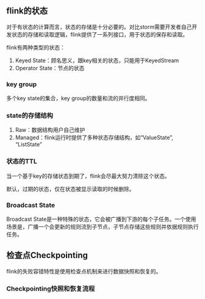 ## flink的状态
对于有状态的计算而言，状态的存储是十分必要的。对比storm需要开发者自己开发状态的存储和读取逻辑，flink提供了一系列接口，用于状态的保存和读取。

flink有两种类型的状态：
1. Keyed State：顾名思义，跟key相关的状态，只能用于KeyedStream
2. Operator State：节点的状态

### key group
多个key state的集合，key group的数量和流的并行度相同。

### state的存储结构
1. Raw：数据结构用户自己维护
2. Managed：flink运行时提供了多种状态存储结构，如“ValueState”, “ListState”

### 状态的TTL
当一个基于key的存储状态到期了，flink会尽最大努力清除这个状态。

默认，过期的状态，仅在状态被显示读取的时候删除。

### Broadcast State
Broadcast State是一种特殊的状态，它会被广播到下游的每个子任务。一个使用场景是，广播一个会更新的规则流到子节点，子节点存储这些规则并依据规则执行任务。

## 检查点Checkpointing
flink的失败容错特性是使用检查点机制来进行数据快照和恢复的。

### Checkpointing快照和恢复流程